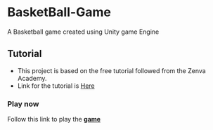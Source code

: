 # BasketBall-Game
A Basketball game created using Unity game Engine


## Tutorial
* This project is based on the free tutorial followed from the Zenva Academy.
* Link for the tutorial is [Here](https://academy.zenva.com/course/unity-game-development-create-a-basketball-game/)

### Play now
Follow this link to play the [**game**](http://hemanth759.github.io/BasketBall-Game)
